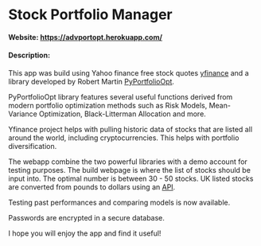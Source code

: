 # Stock Portfolio Manager
#### Website:   https://advportopt.herokuapp.com/
#### Description:
This app was build using Yahoo finance free stock quotes [yfinance](https://pypi.org/project/yfinance/) and
a library developed by Robert Martin [PyPortfolioOpt](https://pyportfolioopt.readthedocs.io/en/latest/).

PyPortfolioOpt library features several useful functions derived from modern portfolio optimization methods such as Risk Models,
Mean-Variance Optimization, Black-Litterman Allocation and more.

Yfinance project helps with pulling historic data of stocks that are listed all around the world, including cryptocurrencies. This helps
with portfolio diversification.

The webapp combine the two powerful libraries with a demo account for testing purposes. The build webpage is where the list of stocks should be input into. The optimal number is between 30 - 50 stocks. UK listed stocks are converted from pounds to dollars using an [API](https://api.exchangerate-api.com/v4/latest/USD).

Testing past performances and comparing models is now available.

Passwords are encrypted in a secure database.

I hope you will enjoy the app and find it useful!

